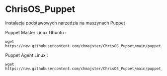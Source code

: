 # ChrisOS_Puppet
Instalacja podstawowych narzedzia na maszynach Puppet 

Puppet Master Linux Ubuntu :
```
wget https://raw.githubusercontent.com/chmajster/ChrisOS_Puppet/main/puppet_master_instalacja.sh
```

Puppet Agent Linux  :
```
wget https://raw.githubusercontent.com/chmajster/ChrisOS_Puppet/main/puppet_agent_linux.sh
```
